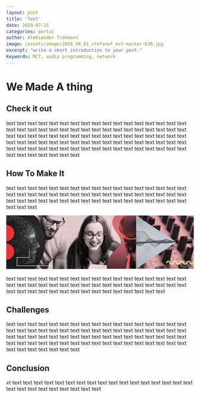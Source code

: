 ```yaml
---
layout: post
title: 'Test'
date: 2020-07-15
categories: portal
author: Aleksander Tidemann
image: /assets/image/2018_08_01_stefanof_mct-master-630.jpg
excerpt: "write a short introduction to your post."
Keywords: MCT, audio programming, network
---
```


# We Made A thing
## Check it out
text text text text text text text text text text text text text text text text text text text text text text text text text text text text text text text text text text text text text text text text text text text text text text text text text text text text text text text text text text text text text text text text text text text text text text text text text text text text text text text text text text text text text text text text text text text text

## How To Make It
text text text text text text text text text text text text text text text text text text text text text text text text text text text text text text text text text text text text text text text text text text text text text text text text text text text text text text

![MCT banner](/assets/image/2018_08_01_stefanof_mct-master-630.jpg)

text text text text text text text text text text text text text text text text text text text text text text text text text text text text text text text text text text text text text text text text text text text text text text text text text

## Challenges

text text text text text text text text text text text text text text text text text text text text text text text text text text text text text text text text text text text text text text text text text text text text text text text text text text text text text text text text text text text text text text text text text text text text text text text text text text text

## Conclusion

xt text text text text text text text text text text text text text text text text text text text text text text text text text text
